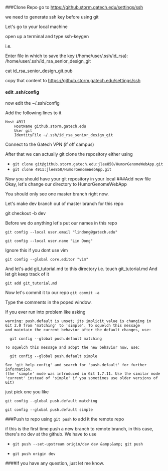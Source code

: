 ###Clone Repo
go to https://github.storm.gatech.edu/settings/ssh

we need to generate ssh key before using git

Let's go to your local machine

open up a terminal and type ssh-keygen

i.e.

Enter file in which to save the key (/home/user/.ssh/id_rsa): /home/user/.ssh/id_rsa_senior_design_git

cat id_rsa_senior_design_git.pub

copy that content to https://github.storm.gatech.edu/settings/ssh
#### edit .ssh/config
now edit the ~/.ssh/config

Add the following lines to it

```
Host 4911
    HostName github.storm.gatech.edu
    User git
    IdentityFile ~/.ssh/id_rsa_senior_design_git
```
Connect to the Gatech VPN (if off campus)

After that we can actually git clone the repository
either using
* ```git clone git@github.storm.gatech.edu:jlee850/HumorGenomeWebApp.git```
* ```git clone 4911:jlee850/HumorGenomeWebApp.git```

Now you should have your git repository in your local
###Add new file
Okay, let's change our directory to HumorGenomeWebApp

You should only see one master branch right now.

Let's make dev branch out of master branch for this repo

git checkout -b dev

Before we do anything let's put our names in this repo

`git config --local user.email "lindong@gatech.edu"`

`git config --local user.name "Lin Dong"`

Ignore this if you dont use vim

`git config --global core.editor "vim"`

And let's add git_tutorial.md to this directory
i.e.
touch git_tutorial.md
And let git keep track of it

`git add git_tutorial.md`

Now let's commit it to our repo
`git commit -a`

Type the comments in the poped window.

If you ever run into problem like asking
```
warning: push.default is unset; its implicit value is changing in
Git 2.0 from 'matching' to 'simple'. To squelch this message
and maintain the current behavior after the default changes, use:

  git config --global push.default matching

To squelch this message and adopt the new behavior now, use:

  git config --global push.default simple

See 'git help config' and search for 'push.default' for further information.
(the 'simple' mode was introduced in Git 1.7.11. Use the similar mode
'current' instead of 'simple' if you sometimes use older versions of Git)
```
just pick one you like  

`git config --global push.default matching`

`git config --global push.default simple`

###Push to repo
using 
`git push`
to add it the remote repo

if this is the first time push a new branch to remote branch, in this case, there's no dev at the github. We have to use

* `git push --set-upstream origin/dev dev &amp;&amp; git push`

* `git push origin dev`

####If you have any question, just let me know.


